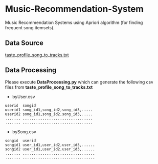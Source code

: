 # Music-Recommendation-System
Music Recommendation Systems using Apriori algorithm (for finding frequent song itemsets).

## Data Source
[taste_profile_song_to_tracks.txt](https://www.kaggle.com/c/msdchallenge/data)

## Data Processing
Please execute **DataProcessing.py** which can generate the following csv files from **taste_profile_song_to_tracks.txt**

- byUser.csv
```
userid  songid
userid1 song_id1,song_id2,song_id3,.....
userid2 song_id1,song_id2,song_id3,.....
....... ................................    
....... ................................    
```

- bySong.csv
```
songid  userid
songid1 user_id1,user_id2,user_id3,......
songid2 user_id1,user_id2,user_id3,......
....... .................................
....... .................................
```

